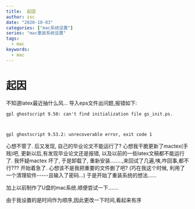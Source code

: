```yaml
---
title:  起因
author: zsc
date: "2020-10-03"
categories: ["mac系统设置"]
series: "mac重装系统设置"
tags:
  - mac
keywords:
  - mac
---
```


# 起因

不知道latex最近抽什么风... 导入eps文件出问题,报错如下:

```
gpl ghostscript 9.50: can't find initialization file gs_init.ps.



gpl ghostscript 9.53.2: unrecoverable error, exit code 1

```

心想不管了.  后又发现, 自己的毕业论文不能运行了? 心想我干脆更新了mactex(手贱)吧, 更新以后,有发现毕业论文还是报错, 以及以前的一些latex文稿都不能运行了. 我怀疑mactex 坏了, 于是卸载了, 重新安装........,来回试了几遍,咦,咋回事,都不行??? 开始着急了.  心想该不是我把重要的文件删了吧? (巧在我这个时候, 利用了一个清理软件-----且输入了密码...) 于是开始了重装系统的想法......



加上以前制作了U盘的mac系统.顺便尝试一下.......

由于我设置的是时间作为顺序,因此更改一下时间,看起来有序
